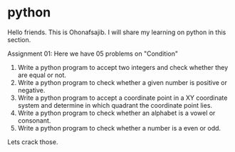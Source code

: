 # python

Hello friends. This is Ohonafsajib. I will share my learning on python in this section.

Assignment 01:
Here we have 05 problems on "Condition"
1. Write a python program to accept two integers and check whether they are equal or not.
2. Write a python program to check whether a given number is positive or negative.
3. Write a python program to accept a coordinate point in a XY coordinate system and determine in which quadrant the coordinate point lies.
4. Write a python program to check whether an alphabet is a vowel or consonant.
5. Write a python program to check whether a number is a even or odd.

Lets crack those. 
